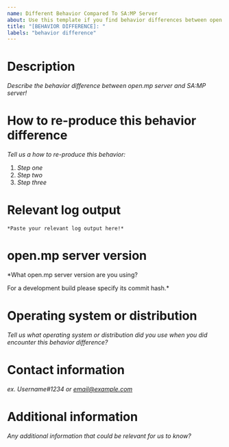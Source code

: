 ```yaml
---
name: Different Behavior Compared To SA:MP Server
about: Use this template if you find behavior differences between open.mp server and SA:MP server.
title: "[BEHAVIOR DIFFERENCE]: "
labels: "behavior difference"
---
```

# Description

*Describe the behavior difference between open.mp server and SA:MP server!*

# How to re-produce this behavior difference

*Tell us a how to re-produce this behavior:*

1. *Step one*
2. *Step two*
3. *Step three*

# Relevant log output

```
*Paste your relevant log output here!*
```

# open.mp server version

*What open.mp server version are you using?

For a development build please specify its commit hash.*

# Operating system or distribution

*Tell us what operating system or distribution did you use when you did encounter this behavior difference?*

# Contact information

*ex. Username#1234 or email@example.com*

# Additional information

*Any additional information that could be relevant for us to know?*